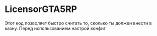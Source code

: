 # LicensorGTA5RP
Этот код позволяет быстро считать то, сколько ты должен внести в казну. Перед использованием настрой конфиг
